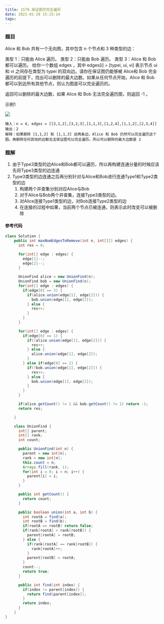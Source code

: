 ```yaml
---
title: 1579.保证图可完全遍历
date: 2021-01-28 15:15:14
tags:
---
```



### 题目

Alice 和 Bob 共有一个无向图，其中包含 n 个节点和 3  种类型的边：

类型 1：只能由 Alice 遍历。
类型 2：只能由 Bob 遍历。
类型 3：Alice 和 Bob 都可以遍历。
给你一个数组 edges ，其中 edges[i] = [typei, ui, vi] 表示节点 ui 和 vi 之间存在类型为 typei 的双向边。请你在保证图仍能够被 Alice和 Bob 完全遍历的前提下，找出可以删除的最大边数。如果从任何节点开始，Alice 和 Bob 都可以到达所有其他节点，则认为图是可以完全遍历的。

返回可以删除的最大边数，如果 Alice 和 Bob 无法完全遍历图，则返回 -1 。
<!--more-->
示例1

![](https://supers1.oss-cn-hangzhou.aliyuncs.com/20210128151717.png)

```
输入：n = 4, edges = [[3,1,2],[3,2,3],[1,1,3],[1,2,4],[1,1,2],[2,3,4]]
输出：2
解释：如果删除 [1,1,2] 和 [1,1,3] 这两条边，Alice 和 Bob 仍然可以完全遍历这个图。再删除任何其他的边都无法保证图可以完全遍历。所以可以删除的最大边数是 2 
```


### 题解
1. 由于Type3类型的边Alice和Bob都可以遍历，所以再构建连通分量的时候应该先将Type3类型的边连通
2. Type3类型的边连通之后再分别针对与Alice和Bob进行连通Type1和Type2类型的边
    1. 构建两个并查集分别对应Alice与Bob
    2. 对于Alice与Bob两个并查集，连接Type3类型的边。
    3. 对Alice连接Type1类型的边，对Bob连接Type2类型的边
    4. 在连接的过程中如果，当前两个节点已被连通，则表示此时改变可以被删除


#### 参考代码
```java
class Solution {
    public int maxNumEdgesToRemove(int n, int[][] edges) {
      int res = 0;

      for(int[] edge : edges) {
        edge[1]--;
        edge[2]--;
      }

      UnionFind alice = new UnionFind(n);
      UnionFind bob = new UnionFind(n);
      for(int[] edge : edges) {
        if(edge[0] == 3) {
          if(alice.union(edge[1], edge[2])) {
            bob.union(edge[1], edge[2]);
          } else {
            res++;
          }
        }
      }

      for(int[] edge : edges) {
        if(edge[0] == 1) {
          if(!alice.union(edge[1], edge[2])) {
            res++;
          } else {
            alice.union(edge[1], edge[2]);
          }
        } else if(edge[0] == 2) {
          if(!bob.union(edge[1], edge[2])) {
            res++;
          } else {
            bob.union(edge[1], edge[2]);
          }
        }
      }

      if(alice.getCount() != 1 && bob.getCount() != 1) return -1;
      return res;

    }

    class UnionFind {
      int[] parent;
      int[] rank;
      int count;

      public UnionFind(int n) {
        parent = new int[n];
        rank = new int[n];
        this.count = n;
        Arrays.fill(rank, 1);
        for(int i = 0; i < n; i++) {
          parent[i] = i;
        }
      }

      public int getCount() {
        return count;
      }

      public boolean union(int a, int b) {
        int rootA = find(a);
        int rootB = find(b);
        if(rootA == rootB) return false;
        if(rank[rootA] < rank[rootB]) {
          parent[rootA] = rootB;
        } else {
          if(rank[rootA] == rank[rootB]) {
            rank[rootA]++;
          }
          parent[rootB] = rootA;
        }
        count--;
        return true;
      }

      public int find(int index) {
        if(index != parent[index]) {
          return find(parent[index]);
        }
        return index;
      }
    }
}
```